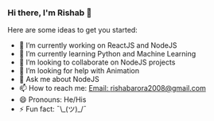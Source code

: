 ### Hi there, I'm Rishab 👋

Here are some ideas to get you started:

- 🔭 I’m currently working on ReactJS and NodeJS
- 🌱 I’m currently learning Python and Machine Learning
- 👯 I’m looking to collaborate on NodeJS projects
- 🤔 I’m looking for help with Animation
- 💬 Ask me about NodeJS
- 📫 How to reach me: [Email: rishabarora2008@gmail.com](rishabarora2008@gmail.com)
- 😄 Pronouns: He/His
- ⚡ Fun fact: ¯\\\_(ツ)_/¯
